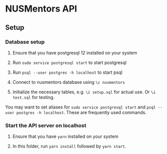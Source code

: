 # NUSMentors API

## Setup

### Database setup

1. Ensure that you have postgresql 12 installed on your system

2. Run `sudo service postgresql start` to start postgresql 

3. Run `psql --user postgres -h localhost` to start psql 

4. Connect to nusmentors database using `\c nusmentors`

5. Initialize the necessary tables, e.g. `\i setup.sql` for actual use. Or `\i test.sql` for testing.

You may want to set aliases for `sudo service postgresql start` and `psql --user postgres -h localhost`. These are frequently used commands.

### Start the API server on localhost

1. Ensure that you have `yarn` installed on your system

2. In this folder, run `yarn install` followed by `yarn start`.
